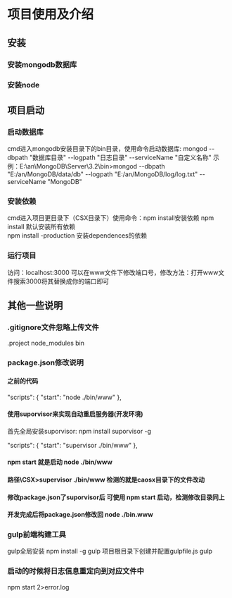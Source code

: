 项目使用及介绍
===========

安装
-----------

### 安装mongodb数据库

### 安装node

项目启动
-------------

### 启动数据库
cmd进入mongodb安装目录下的bin目录，使用命令启动数据库: mongod --dbpath "数据库目录" --logpath "日志目录" --serviceName "自定义名称"
示例：E:\an\MongoDB\Server\3.2\bin>mongod --dbpath "E:/an/MongoDB/data/db" --logpath "E:/an/MongoDB/log/log.txt" --serviceName "MongoDB"

### 安装依赖
cmd进入项目更目录下（CSX目录下）使用命令：npm install安装依赖
npm install 默认安装所有依赖  
npm install -production 安装dependences的依赖

### 运行项目
访问：localhost:3000
可以在www文件下修改端口号，修改方法：打开www文件搜索3000将其替换成你的端口即可

其他一些说明
-------------

### .gitignore文件忽略上传文件
.project
 node_modules
 bin
 

### package.json修改说明
#### 之前的代码
"scripts": {
    "start": "node ./bin/www"
  },
 
#### 使用suporvisor来实现自动重启服务器(开发环境)
首先全局安装suporvisor: npm install suporvisor -g

"scripts": {
    "start": "supervisor ./bin/www"
  },
  
#### npm start 就是启动 node ./bin/www

#### 路径\CSX>supervisor ./bin/www 检测的就是caosx目录下的文件改动

#### 修改package.json了suporvisor后 可使用 npm start 启动，检测修改目录同上

#### 开发完成后将package.json修改回 node ./bin.www


### gulp前端构建工具
gulp全局安装 npm install -g gulp
项目根目录下创建并配置gulpfile.js
gulp

### 启动的时候将日志信息重定向到对应文件中
npm start 2>error.log

